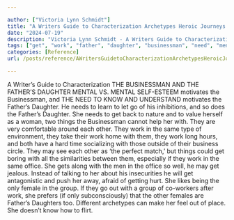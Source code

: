 ```yaml
---

author: ["Victoria Lynn Schmidt"]
title: "A Writers Guide to Characterization Archetypes Heroic Journeys and Other Elements of Dynamic Character Development - part0010_split_006.html"
date: "2024-07-19"
description: "Victoria Lynn Schmidt - A Writers Guide to Characterization Archetypes Heroic Journeys and Other Elements of Dynamic Character Development"
tags: ["get", "work", "father", "daughter", "businessman", "need", "mental", "motivates", "know", "go", "thing", "may", "office", "female", "group", "writer", "guide", "characterization", "v", "understand", "learn", "let", "inhibition", "back", "nature"]
categories: [Reference]
url: /posts/reference/AWritersGuidetoCharacterizationArchetypesHeroicJourneysandOtherElementsofDynamicCharacterDevelopment-part0010split006html

---
```



A Writer’s Guide to Characterization
 THE BUSINESSMAN AND THE FATHER’S DAUGHTER
MENTAL VS. MENTAL
SELF-ESTEEM motivates the Businessman, and THE NEED TO KNOW AND UNDERSTAND motivates the Father’s Daughter. He needs to learn to let go of his inhibitions, and so does the Father’s Daughter. She needs to get back to nature and to value herself as a woman, two things the Businessman cannot help her with.
They are very comfortable around each other. They work in the same type of environment, they take their work home with them, they work long hours, and both have a hard time socializing with those outside of their business circle.
They may see each other as ‘the perfect match,’ but things could get boring with all the similarities between them, especially if they work in the same office. She gets along with the men in the office so well, he may get jealous. Instead of talking to her about his insecurities he will get antagonistic and push her away, afraid of getting hurt.
She likes being the only female in the group. If they go out with a group of co-workers after work, she prefers (if only subconsciously) that the other females are Father’s Daughters too. Different archetypes can make her feel out of place. She doesn’t know how to flirt.
